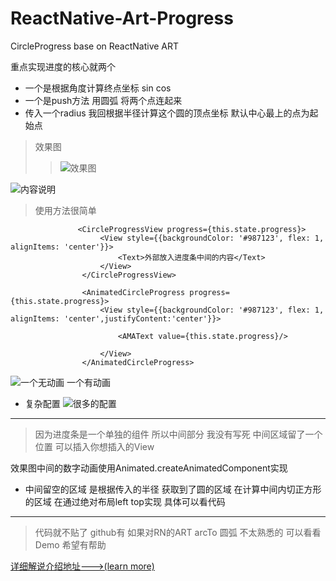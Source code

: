 # ReactNative-Art-Progress
CircleProgress  base  on ReactNative ART 

重点实现进度的核心就两个

- 一个是根据角度计算终点坐标 sin cos
- 一个是push方法 用圆弧 将两个点连起来
- 传入一个radius 我回根据半径计算这个圆的顶点坐标 默认中心最上的点为起始点

> 效果图
>>![效果图](http://upload-images.jianshu.io/upload_images/831873-35605fb34b5078d3.gif?imageMogr2/auto-orient/strip)

![内容说明](http://upload-images.jianshu.io/upload_images/831873-d7f29f111bc27fc3.png?imageMogr2/auto-orient/strip%7CimageView2/2/w/1240)


>使用方法很简单

````
               <CircleProgressView progress={this.state.progress}>
                    <View style={{backgroundColor: '#987123', flex: 1,  alignItems: 'center'}}>
                        <Text>外部放入进度条中间的内容</Text>
                    </View>
                </CircleProgressView>

                <AnimatedCircleProgress progress={this.state.progress}>
                    <View style={{backgroundColor: '#987123', flex: 1,  alignItems: 'center',justifyContent:'center'}}>

                        <AMAText value={this.state.progress}/>

                    </View>
                </AnimatedCircleProgress>

````

![一个无动画 一个有动画](http://upload-images.jianshu.io/upload_images/831873-863e08fd81b5e4ec.png?imageMogr2/auto-orient/strip%7CimageView2/2/w/1240)
- 复杂配置
![很多的配置](http://upload-images.jianshu.io/upload_images/831873-db6733ad4bd156ac.png?imageMogr2/auto-orient/strip%7CimageView2/2/w/1240)

---

>因为进度条是一个单独的组件 所以中间部分 我没有写死
中间区域留了一个位置
可以插入你想插入的View

效果图中间的数字动画使用Animated.createAnimatedComponent实现
- 中间留空的区域 是根据传入的半径 获取到了圆的区域 在计算中间内切正方形的区域 在通过绝对布局left top实现 具体可以看代码

---
>代码就不贴了  github有
如果对RN的ART arcTo 圆弧 不太熟悉的 可以看看Demo 希望有帮助

[详细解说介绍地址--->(learn more)](http://www.jianshu.com/p/c11c2d2beca6)